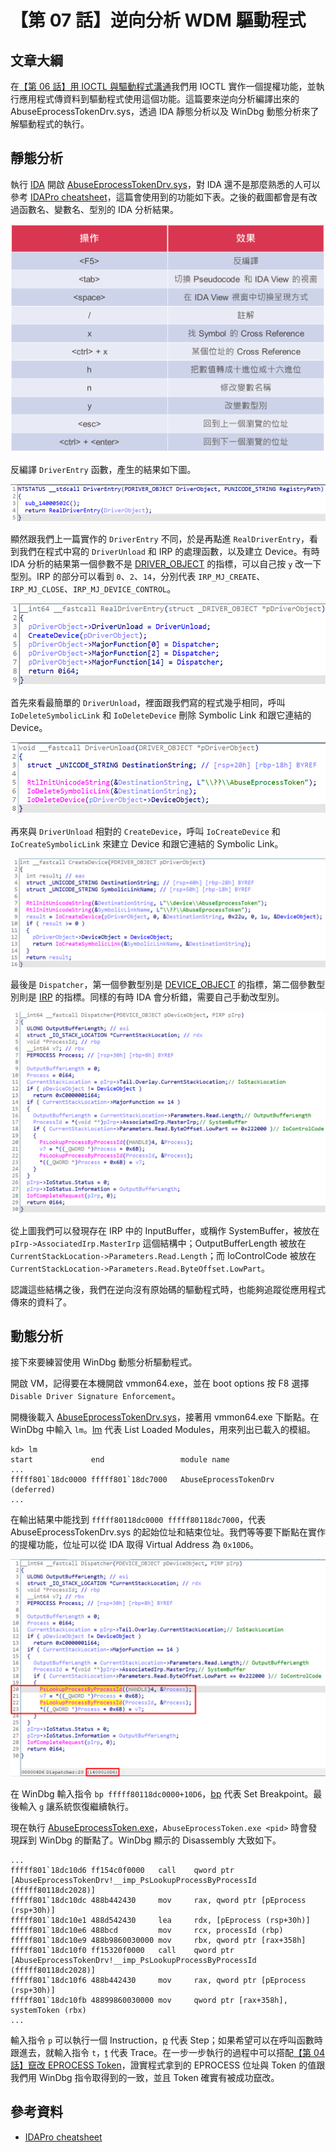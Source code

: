 # 【第 07 話】逆向分析 WDM 驅動程式

## 文章大綱
在[【第 06 話】用 IOCTL 與驅動程式溝通](/asset/第%2006%20話)我們用 IOCTL 實作一個提權功能，並執行應用程式傳資料到驅動程式使用這個功能。這篇要來逆向分析編譯出來的 AbuseEprocessTokenDrv.sys，透過 IDA 靜態分析以及 WinDbg 動態分析來了解驅動程式的執行。


## 靜態分析
執行 [IDA](https://hex-rays.com/products/ida/news/7_5/) 開啟 [AbuseEprocessTokenDrv.sys](https://github.com/zeze-zeze/2023iThome/blob/master/AbuseEprocessToken/bin/AbuseEprocessTokenDrv.sys)，對 IDA 還不是那麼熟悉的人可以參考 [IDAPro cheatsheet](https://www.hex-rays.com/products/ida/support/freefiles/IDA_Pro_Shortcuts.pdf)，這篇會使用到的功能如下表。之後的截圖都會是有改過函數名、變數名、型別的 IDA 分析結果。

![](ida.png)

反編譯 `DriverEntry` 函數，產生的結果如下圖。

![](DriverEntry.png)

顯然跟我們上一篇實作的 `DriverEntry` 不同，於是再點進 `RealDriverEntry`，看到我們在程式中寫的 `DriverUnload` 和 IRP 的處理函數，以及建立 Device。有時 IDA 分析的結果第一個參數不是 [DRIVER_OBJECT](https://learn.microsoft.com/zh-tw/windows-hardware/drivers/ddi/wdm/ns-wdm-_driver_object) 的指標，可以自己按 `y` 改一下型別。IRP 的部分可以看到 `0`、`2`、`14`，分別代表 `IRP_MJ_CREATE`、`IRP_MJ_CLOSE`、`IRP_MJ_DEVICE_CONTROL`。

![](RealDriverEntry.png)

首先來看最簡單的 `DriverUnload`，裡面跟我們寫的程式幾乎相同，呼叫 `IoDeleteSymbolicLink` 和 `IoDeleteDevice` 刪除 Symbolic Link 和跟它連結的 Device。

![](DriverUnload.png)

再來與 `DriverUnload` 相對的 `CreateDevice`，呼叫 `IoCreateDevice` 和 `IoCreateSymbolicLink` 來建立 Device 和跟它連結的 Symbolic Link。

![](CreateDevice.png)

最後是 `Dispatcher`，第一個參數型別是 [DEVICE_OBJECT](https://learn.microsoft.com/en-us/windows-hardware/drivers/ddi/wdm/ns-wdm-_device_object) 的指標，第二個參數型別則是 [IRP](https://learn.microsoft.com/en-us/windows-hardware/drivers/ddi/wdm/ns-wdm-_irp) 的指標。同樣的有時 IDA 會分析錯，需要自己手動改型別。

![](Dispatcher.png)


從上圖我們可以發現存在 IRP 中的 InputBuffer，或稱作 SystemBuffer，被放在 `pIrp->AssociatedIrp.MasterIrp` 這個結構中；OutputBufferLength 被放在 `CurrentStackLocation->Parameters.Read.Length`；而 IoControlCode 被放在 `CurrentStackLocation->Parameters.Read.ByteOffset.LowPart`。

認識這些結構之後，我們在逆向沒有原始碼的驅動程式時，也能夠追蹤從應用程式傳來的資料了。


## 動態分析
接下來要練習使用 WinDbg 動態分析驅動程式。

開啟 VM，記得要在本機開啟 vmmon64.exe，並在 boot options 按 F8 選擇 `Disable Driver Signature Enforcement`。

開機後載入 [AbuseEprocessTokenDrv.sys](https://github.com/zeze-zeze/2023iThome/blob/master/AbuseEprocessToken/bin/AbuseEprocessTokenDrv.sys)，接著用 vmmon64.exe 下斷點。在 WinDbg 中輸入 `lm`。[lm]((https://learn.microsoft.com/en-us/windows-hardware/drivers/debugger/lm--list-loaded-modules-)) 代表 List Loaded Modules，用來列出已載入的模組。

```
kd> lm
start             end                 module name
...
fffff801`18dc0000 fffff801`18dc7000   AbuseEprocessTokenDrv   (deferred) 
...
```

在輸出結果中能找到 `fffff80118dc0000 fffff80118dc7000`，代表 AbuseEprocessTokenDrv.sys 的起始位址和結束位址。我們等等要下斷點在實作的提權功能，位址可以從 IDA 取得 Virtual Address 為 `0x10D6`。

![](VA.png)


在 WinDbg 輸入指令 `bp fffff80118dc0000+10D6`，[bp](https://learn.microsoft.com/en-us/windows-hardware/drivers/debugger/bp--bu--bm--set-breakpoint-) 代表 Set Breakpoint。最後輸入 `g` 讓系統恢復繼續執行。

現在執行 [AbuseEprocessToken.exe](https://github.com/zeze-zeze/2023iThome/blob/master/AbuseEprocessToken/bin/AbuseEprocessToken.exe)，`AbuseEprocessToken.exe <pid>` 時會發現踩到 WinDbg 的斷點了。WinDbg 顯示的 Disassembly 大致如下。

```
...
fffff801`18dc10d6 ff154c0f0000   call    qword ptr [AbuseEprocessTokenDrv!__imp_PsLookupProcessByProcessId (fffff80118dc2028)]
fffff801`18dc10dc 488b442430     mov     rax, qword ptr [pEprocess (rsp+30h)]
fffff801`18dc10e1 488d542430     lea     rdx, [pEprocess (rsp+30h)]
fffff801`18dc10e6 488bcd         mov     rcx, processId (rbp)
fffff801`18dc10e9 488b9860030000 mov     rbx, qword ptr [rax+358h]
fffff801`18dc10f0 ff15320f0000   call    qword ptr [AbuseEprocessTokenDrv!__imp_PsLookupProcessByProcessId (fffff80118dc2028)]
fffff801`18dc10f6 488b442430     mov     rax, qword ptr [pEprocess (rsp+30h)]
fffff801`18dc10fb 48899860030000 mov     qword ptr [rax+358h], systemToken (rbx)
...
```

輸入指令 `p` 可以執行一個 Instruction，[p](https://learn.microsoft.com/en-us/windows-hardware/drivers/debugger/p--step-) 代表 Step；如果希望可以在呼叫函數時跟進去，就輸入指令 `t`，[t](https://learn.microsoft.com/en-us/windows-hardware/drivers/debugger/t--trace-) 代表 Trace。在一步一步執行的過程中可以搭配[【第 04 話】竄改 EPROCESS Token](/asset/第%2004%20話)，證實程式拿到的 EPROCESS 位址與 Token 的值跟我們用 WinDbg 指令取得到的一致，並且 Token 確實有被成功竄改。


## 參考資料
- [IDAPro cheatsheet](https://www.hex-rays.com/products/ida/support/freefiles/IDA_Pro_Shortcuts.pdf)